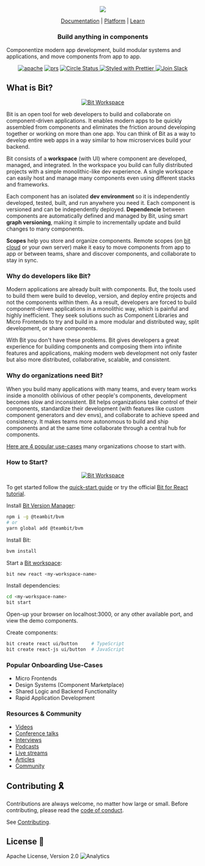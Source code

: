 <p align="center">
  <img src="https://storage.googleapis.com/bit-docs/readme-logo%20(6).png"/>
</p>

<p align="center">
  <a href="https://harmony-docs.bit.dev/">Documentation</a> |
  <a href="https://bit.dev/">Platform</a> |
  <a href="https://www.youtube.com/channel/UCuNkM3qIO79Q3-VrkcDiXfw">Learn</a>
</p>

<h3 align="center">
  Build anything in components
</h3>

<p align="center">
  
Componentize modern app development, build modular systems and applications, and move components from app to app.

<p align="center">
<a href="https://opensource.org/licenses/Apache-2.0"><img alt="apache" src="https://img.shields.io/badge/License-Apache%202.0-blue.svg"></a>
<a href="https://github.com/teambit/bit/blob/master/CONTRIBUTING.md"><img alt="prs" src="https://img.shields.io/badge/PRs-welcome-brightgreen.svg"></a>
<a href="https://circleci.com/gh/teambit/bit/tree/master"><img alt="Circle Status" src="https://circleci.com/gh/teambit/bit/tree/master.svg?style=shield&circle-token=d9fc5b19b90fb7e0655d941a5d7f21b61174c4e7">
<a href="https://github.com/prettier/prettier"><img alt ="Styled with Prettier" src="https://img.shields.io/badge/styled_with-prettier-ff69b4.svg">
<a href="https://join.slack.com/t/bit-dev-community/shared_invite/zt-o2tim18y-UzwOCFdTafmFKEqm2tXE4w" ><img alt="Join Slack" src="https://img.shields.io/badge/Slack-Join%20Bit%20Slack-blueviolet"/></a>

## What is Bit?

<p align="center">
  <a href="https://harmony-docs.bit.dev/">
    <img alt="Bit Workspace" src="https://storage.googleapis.com/static.bit.dev/harmony-docs/CleanShot%202021-05-28%20at%2021.01.49%402x.png" />
  </a>
</p>
<p align="left">

Bit is an open tool for web developers to build and collaborate on component-driven applications. It enables modern apps to be quickly assembled from components and eliminates the friction around developing together or working on more than one app. You can think of Bit as a way to develop entire web apps in a way similar to how microservices build your backend.

Bit consists of a **workspace** (with UI) where component are developed, managed, and integrated. In the workspace you build can fully distributed projects with a simple monolithic-like dev experience. A single workspace can easily host and manage many components even using different stacks and frameworks.

Each component has an isolated **dev environment** so it is independently developed, tested, built, and run anywhere you need it. Each component is versioned and can be independently deployed. **Dependencie** between components are automatically defined and managed by Bit, using smart **graph versioning**, making it simple to incrementally update and build changes to many components.

**Scopes** help you store and organize components. Remote scopes (on [bit cloud](https://bit.dev) or your own server) make it easy to move components from app to app or between teams, share and discover components, and collaborate to stay in sync.

### Why do developers like Bit?

Modern applications are already built with components. But, the tools used to build them were build to develop, version, and deploy entire projects and not the components within them. As a result, developers are forced to build component-driven applications in a monolithic way, which is painful and highly inefficient. They seek solutions such as Component Libraries and Micro Frontends to try and build in a more modular and distributed way, split development, or share components.

With Bit you don't have these problems. Bit gives developers a great experience for building components and composing them into infinite features and applications, making modern web development not only faster but also more distributed, collaborative, scalable, and consistent.

### Why do organizations need Bit?

When you build many applications with many teams, and every team works inside a monolith oblivious of other people's components, development becomes slow and inconsistent. Bit helps organizations take control of their components, standardize their development (with features like custom component generators and dev envs), and collaborate to achieve speed and consistency. It makes teams more autonomous to build and ship components and at the same time collaborate through a central hub for components.

[Here are 4 popular use-cases](https://blog.bitsrc.io/4-bit-use-cases-build-like-the-best-teams-1c36560c7c6e) many organizations choose to start with.

### How to Start?

<p align="center">
  <a href="https://www.youtube.com/watch?v=7afMBwj5fR4">
    <img alt="Bit Workspace" src="https://storage.googleapis.com/static.bit.dev/harmony-docs/build%20with%20bit%20youtube.png" />
  </a>
</p>

To get started follow the [quick-start guide](https://harmony-docs.bit.dev/getting-started/installing-bit) or try the official [Bit for React tutorial](https://harmony-docs.bit.dev/tutorials/react/create-and-consume-components).

Install [Bit Version Manager](https://harmony-docs.bit.dev/getting-started/installing-bit):

```bash
npm i -g @teambit/bvm
# or
yarn global add @teambit/bvm
```

Install Bit:

```bash
bvm install
```

Start a [Bit workspace](https://harmony-docs.bit.dev/getting-started/initializing-workspace):

```bash
bit new react <my-workspace-name>
```

Install dependencies:

```bash
cd <my-workspace-name>
bit start
```

Open-up your browser on localhost:3000, or any other available port, and view the demo components.

Create components:

```bash
bit create react ui/button     # TypeScript
bit create react-js ui/button  # JavaScript
```

### Popular Onboarding Use-Cases

- Micro Frontends
- Design Systems (Component Marketplace)
- Shared Logic and Backend Functionality
- Rapid Application Development

### Resources & Community

- [Videos](https://www.youtube.com/c/Bitdev/videos)
- [Conference talks](https://harmony-docs.bit.dev/resources/interviews)
- [Interviews](https://harmony-docs.bit.dev/resources/interviews)
- [Podcasts](https://harmony-docs.bit.dev/resources/podcasts)
- [Live streams](https://harmony-docs.bit.dev/resources/live-streams)
- [Articles](https://harmony-docs.bit.dev/resources/articles)
- [Community](https://harmony-docs.bit.dev/resources/community)

## Contributing 🎗️

Contributions are always welcome, no matter how large or small. Before contributing, please read the [code of conduct](CODE_OF_CONDUCT.md).

See [Contributing](CONTRIBUTING.md).

## License 💮

Apache License, Version 2.0
![Analytics](https://ga-beacon.appspot.com/UA-96032224-1/bit/readme)
